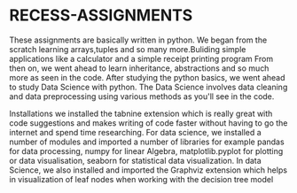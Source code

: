 # RECESS-ASSIGNMENTS
These assignments are basically written in python. We began from the scratch learning arrays,tuples and so many more.Buliding simple applications like a calculator and a simple receipt printing program
From then on, we went ahead to learn inheritance, abstractions and so much more as seen in the code.
After studying the python basics, we went ahead to study Data Science with python.
The Data Science involves data cleaning and data preprocessing using various methods as you'll see in the code.

Installations
we installed the tabnine extension which is really great with code suggestions and makes writing of code faster without having to go the internet and spend time researching.
For data science, we installed a number of modules and imported a number of libraries for example pandas for data processing, numpy for linear Algebra, matplotlib.pyplot for plotting or data visualisation, seaborn for statistical data visualization.
In data Science, we also installed and imported the Graphviz extension which helps in visualization of leaf nodes when working with the decision tree model
